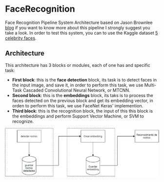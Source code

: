 # FaceRecognition
Face Recognition Pipeline System 
Architecture based on Jason Brownlee [blog](https://machinelearningmastery.com/how-to-develop-a-face-recognition-system-using-facenet-in-keras-and-an-svm-classifier/) if you want to know more about this pipeline I strongly suggest you take a look.
In order to test this system, you can to use the Kaggle dataset [5 celebrity faces](https://www.kaggle.com/dansbecker/5-celebrity-faces-dataset).
## Architecture 
This architecture has 3 blocks or modules, each of one has and specific task:
* **First block**: this is the **face detection** block, its task is to detect faces in the input image, and save it, in order to perform this task, we use Multi-Task Cascaded Convolutional Neural Network, or MTCNN.
* **Second block**: this is the **embeddings** block, its taks is to process the faces detected on the previous block and get its embedding vector, in orden to perform this task, we use FaceNet Keras' implemention.
* **Third block**: this is the recognition block, the input of this this block is the embeddings and perform Support Vector Machine, or SVM to recognize.
<img src="resources/architecture diagram.png">